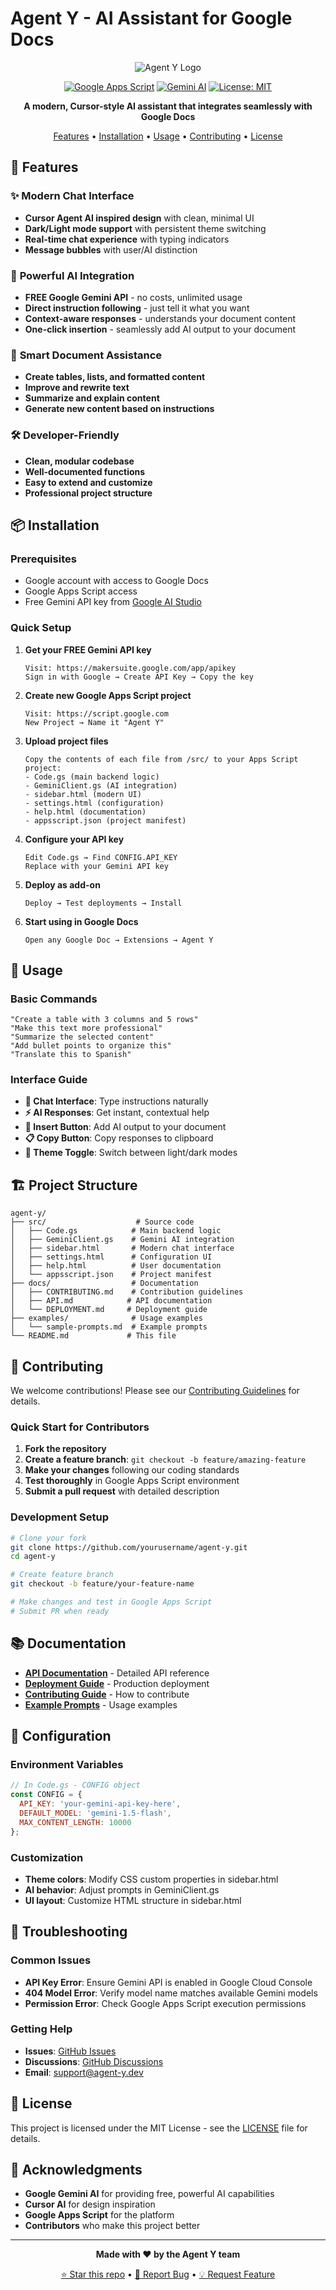 # Agent Y - AI Assistant for Google Docs

<div align="center">

![Agent Y Logo](https://img.shields.io/badge/Agent%20Y-AI%20Assistant-blue?style=for-the-badge&logo=google&logoColor=white)

[![Google Apps Script](https://img.shields.io/badge/Google%20Apps%20Script-4285F4?style=flat&logo=google&logoColor=white)](https://script.google.com/)
[![Gemini AI](https://img.shields.io/badge/Gemini%20AI-FREE-green?style=flat&logo=google&logoColor=white)](https://ai.google.dev/)
[![License: MIT](https://img.shields.io/badge/License-MIT-yellow.svg)](https://opensource.org/licenses/MIT)

**A modern, Cursor-style AI assistant that integrates seamlessly with Google Docs**

[Features](#features) • [Installation](#installation) • [Usage](#usage) • [Contributing](#contributing) • [License](#license)

</div>

## 🚀 Features

### ✨ **Modern Chat Interface**
- **Cursor Agent AI inspired design** with clean, minimal UI
- **Dark/Light mode support** with persistent theme switching
- **Real-time chat experience** with typing indicators
- **Message bubbles** with user/AI distinction

### 🤖 **Powerful AI Integration**
- **FREE Google Gemini API** - no costs, unlimited usage
- **Direct instruction following** - just tell it what you want
- **Context-aware responses** - understands your document content
- **One-click insertion** - seamlessly add AI output to your document

### 🎯 **Smart Document Assistance**
- **Create tables, lists, and formatted content**
- **Improve and rewrite text**
- **Summarize and explain content**
- **Generate new content based on instructions**

### 🛠️ **Developer-Friendly**
- **Clean, modular codebase**
- **Well-documented functions**
- **Easy to extend and customize**
- **Professional project structure**

## 📦 Installation

### Prerequisites
- Google account with access to Google Docs
- Google Apps Script access
- Free Gemini API key from [Google AI Studio](https://makersuite.google.com/app/apikey)

### Quick Setup

1. **Get your FREE Gemini API key**
   ```
   Visit: https://makersuite.google.com/app/apikey
   Sign in with Google → Create API Key → Copy the key
   ```

2. **Create new Google Apps Script project**
   ```
   Visit: https://script.google.com
   New Project → Name it "Agent Y"
   ```

3. **Upload project files**
   ```
   Copy the contents of each file from /src/ to your Apps Script project:
   - Code.gs (main backend logic)
   - GeminiClient.gs (AI integration)
   - sidebar.html (modern UI)
   - settings.html (configuration)
   - help.html (documentation)
   - appsscript.json (project manifest)
   ```

4. **Configure your API key**
   ```
   Edit Code.gs → Find CONFIG.API_KEY
   Replace with your Gemini API key
   ```

5. **Deploy as add-on**
   ```
   Deploy → Test deployments → Install
   ```

6. **Start using in Google Docs**
   ```
   Open any Google Doc → Extensions → Agent Y
   ```

## 🎯 Usage

### Basic Commands
```
"Create a table with 3 columns and 5 rows"
"Make this text more professional"
"Summarize the selected content"
"Add bullet points to organize this"
"Translate this to Spanish"
```

### Interface Guide
- **💬 Chat Interface**: Type instructions naturally
- **⚡ AI Responses**: Get instant, contextual help
- **📄 Insert Button**: Add AI output to your document
- **📋 Copy Button**: Copy responses to clipboard
- **🌙 Theme Toggle**: Switch between light/dark modes

## 🏗️ Project Structure

```
agent-y/
├── src/                    # Source code
│   ├── Code.gs            # Main backend logic
│   ├── GeminiClient.gs    # Gemini AI integration
│   ├── sidebar.html       # Modern chat interface
│   ├── settings.html      # Configuration UI
│   ├── help.html          # User documentation
│   └── appsscript.json    # Project manifest
├── docs/                  # Documentation
│   ├── CONTRIBUTING.md    # Contribution guidelines
│   ├── API.md            # API documentation
│   └── DEPLOYMENT.md     # Deployment guide
├── examples/              # Usage examples
│   └── sample-prompts.md  # Example prompts
└── README.md             # This file
```

## 🤝 Contributing

We welcome contributions! Please see our [Contributing Guidelines](docs/CONTRIBUTING.md) for details.

### Quick Start for Contributors

1. **Fork the repository**
2. **Create a feature branch**: `git checkout -b feature/amazing-feature`
3. **Make your changes** following our coding standards
4. **Test thoroughly** in Google Apps Script environment
5. **Submit a pull request** with detailed description

### Development Setup

```bash
# Clone your fork
git clone https://github.com/yourusername/agent-y.git
cd agent-y

# Create feature branch
git checkout -b feature/your-feature-name

# Make changes and test in Google Apps Script
# Submit PR when ready
```

## 📚 Documentation

- **[API Documentation](docs/API.md)** - Detailed API reference
- **[Deployment Guide](docs/DEPLOYMENT.md)** - Production deployment
- **[Contributing Guide](docs/CONTRIBUTING.md)** - How to contribute
- **[Example Prompts](examples/sample-prompts.md)** - Usage examples

## 🔧 Configuration

### Environment Variables
```javascript
// In Code.gs - CONFIG object
const CONFIG = {
  API_KEY: 'your-gemini-api-key-here',
  DEFAULT_MODEL: 'gemini-1.5-flash',
  MAX_CONTENT_LENGTH: 10000
};
```

### Customization
- **Theme colors**: Modify CSS custom properties in sidebar.html
- **AI behavior**: Adjust prompts in GeminiClient.gs
- **UI layout**: Customize HTML structure in sidebar.html

## 🐛 Troubleshooting

### Common Issues
- **API Key Error**: Ensure Gemini API is enabled in Google Cloud Console
- **404 Model Error**: Verify model name matches available Gemini models
- **Permission Error**: Check Google Apps Script execution permissions

### Getting Help
- **Issues**: [GitHub Issues](https://github.com/yourusername/agent-y/issues)
- **Discussions**: [GitHub Discussions](https://github.com/yourusername/agent-y/discussions)
- **Email**: support@agent-y.dev

## 📄 License

This project is licensed under the MIT License - see the [LICENSE](LICENSE) file for details.

## 🙏 Acknowledgments

- **Google Gemini AI** for providing free, powerful AI capabilities
- **Cursor AI** for design inspiration
- **Google Apps Script** for the platform
- **Contributors** who make this project better

---

<div align="center">

**Made with ❤️ by the Agent Y team**

[⭐ Star this repo](https://github.com/yourusername/agent-y) • [🐛 Report Bug](https://github.com/yourusername/agent-y/issues) • [💡 Request Feature](https://github.com/yourusername/agent-y/issues)

</div>
